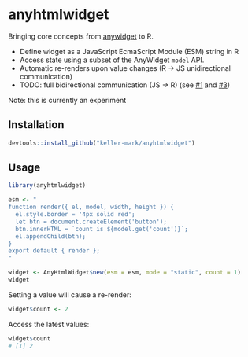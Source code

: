 # anyhtmlwidget

Bringing core concepts from [anywidget](https://github.com/manzt/anywidget) to R.

- Define widget as a JavaScript EcmaScript Module (ESM) string in R
- Access state using a subset of the AnyWidget `model` API.
- Automatic re-renders upon value changes (R -> JS unidirectional communication)
- TODO: full bidirectional communication (JS -> R) (see [#1](https://github.com/keller-mark/anyhtmlwidget/issues/1) and [#3](https://github.com/keller-mark/anyhtmlwidget/issues/1))

Note: this is currently an experiment

## Installation

```R
devtools::install_github("keller-mark/anyhtmlwidget")
```

## Usage

```R
library(anyhtmlwidget)

esm <- "
function render({ el, model, width, height }) {
  el.style.border = '4px solid red';
  let btn = document.createElement('button');
  btn.innerHTML = `count is ${model.get('count')}`;
  el.appendChild(btn);
}
export default { render };
"

widget <- AnyHtmlWidget$new(esm = esm, mode = "static", count = 1)
widget
```

Setting a value will cause a re-render:

```R
widget$count <- 2
```

Access the latest values:

```R
widget$count
# [1] 2
```

<!--
## Bidirectional communication

At the moment, this project is using R [htmlwidgets](https://www.htmlwidgets.org/) under the hood.

When htmlwidgets are used in RStudio (rendered in the Viewer pane), they are simply printed as [static HTML](https://github.com/ramnathv/htmlwidgets/blob/373eedef8298c53c13f40bc442230d947884af59/R/htmlwidgets.R#L26).
This means there is no built-in mechanism for bidirectional communication or sending updates back to the R process.
In contrast, Python Jupyter widgets (and by extension, AnyWidgets) keep an active websocket connection back to the Python kernel to send updates.

When R htmlwidgets are running within Shiny apps, they have access to `Shiny.setInputValue()` which can be used to send data back to the Shiny process (i.e., updating values or triggering re-renders).
One option to enable bidirectional communication in both scenarios is to use Shiny for the RStudio Viewer usage as well.
This is the approach used by projects such as [Unravel](https://github.com/nischalshrestha/Unravel/blob/35f697761942847fe17a9c6de72d48e8998e9ec1/R/unravel.R#L14) which rely on both running in the Viewer pane and sending values back to the R process upon user interactions.
This seems like a good path forward, however there may be performance limitations as `setInputValue` operates using strings/JSON and does not offer an analog Jupyter's support for binary data via ArrayBuffers.
-->

